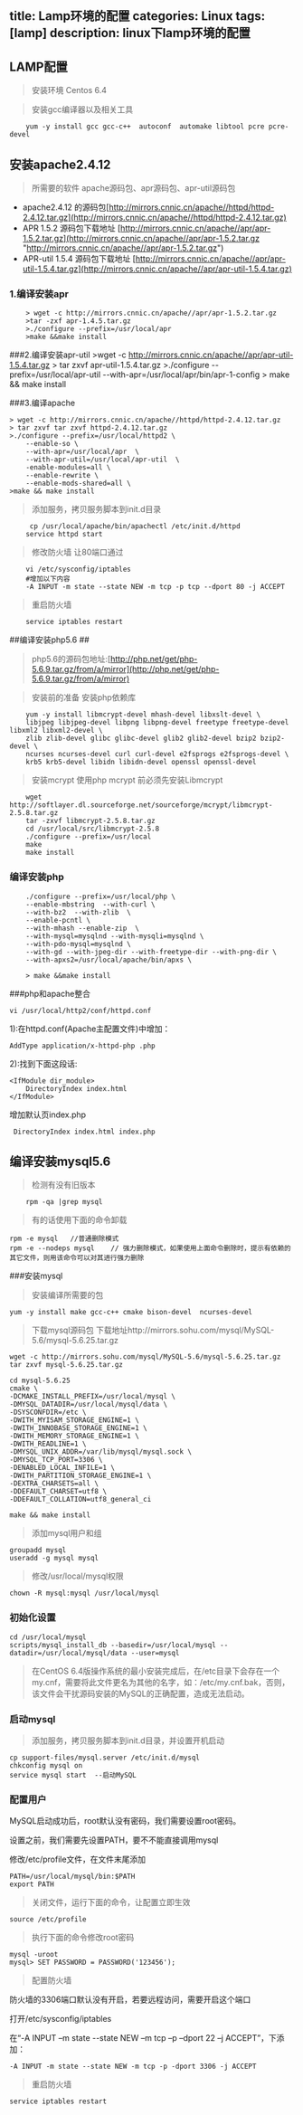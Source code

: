 title: Lamp环境的配置
categories: Linux
tags: [lamp]
description: linux下lamp环境的配置
---

## LAMP配置 #
> 安装环境 Centos 6.4
		
>安装gcc编译器以及相关工具

		yum -y install gcc gcc-c++  autoconf  automake libtool pcre pcre-devel
<!--more-->
## 安装apache2.4.12 ##
> 所需要的软件 apache源码包、apr源码包、apr-util源码包

-  apache2.4.12 的源码包[http://mirrors.cnnic.cn/apache//httpd/httpd-2.4.12.tar.gz](http://mirrors.cnnic.cn/apache//httpd/httpd-2.4.12.tar.gz)
-  APR 1.5.2 源码包下载地址 [http://mirrors.cnnic.cn/apache//apr/apr-1.5.2.tar.gz](http://mirrors.cnnic.cn/apache//apr/apr-1.5.2.tar.gz "http://mirrors.cnnic.cn/apache//apr/apr-1.5.2.tar.gz")
-  APR-util 1.5.4 源码包下载地址 [http://mirrors.cnnic.cn/apache//apr/apr-util-1.5.4.tar.gz](http://mirrors.cnnic.cn/apache//apr/apr-util-1.5.4.tar.gz)

### 1.编译安装apr
		> wget -c http://mirrors.cnnic.cn/apache//apr/apr-1.5.2.tar.gz
		>tar -zxf apr-1.4.5.tar.gz
		>./configure --prefix=/usr/local/apr
		>make &&make install

###2.编译安装apr-util
		>wget -c http://mirrors.cnnic.cn/apache//apr/apr-util-1.5.4.tar.gz
		> tar zxvf apr-util-1.5.4.tar.gz
		>./configure --prefix=/usr/local/apr-util --with-apr=/usr/local/apr/bin/apr-1-config
		> make && make install


###3.编译apache
	
	> wget -c http://mirrors.cnnic.cn/apache//httpd/httpd-2.4.12.tar.gz
	> tar zxvf tar zxvf httpd-2.4.12.tar.gz
	>./configure --prefix=/usr/local/httpd2 \
		--enable-so \
		--with-apr=/usr/local/apr  \
		--with-apr-util=/usr/local/apr-util  \
		-enable-modules=all \
		--enable-rewrite \
		--enable-mods-shared=all \
	>make && make install
	
> 添加服务，拷贝服务脚本到init.d目录

		 cp /usr/local/apache/bin/apachectl /etc/init.d/httpd
		service httpd start
		 
>修改防火墙 让80端口通过

		vi /etc/sysconfig/iptables
		#增加以下内容
		-A INPUT -m state --state NEW -m tcp -p tcp --dport 80 -j ACCEPT
> 重启防火墙

		service iptables restart

##编译安装php5.6  ##
> php5.6的源码包地址:[http://php.net/get/php-5.6.9.tar.gz/from/a/mirror](http://php.net/get/php-5.6.9.tar.gz/from/a/mirror)

> 安装前的准备 安装php依赖库

		yum -y install libmcrypt-devel mhash-devel libxslt-devel \
		libjpeg libjpeg-devel libpng libpng-devel freetype freetype-devel libxml2 libxml2-devel \
		zlib zlib-devel glibc glibc-devel glib2 glib2-devel bzip2 bzip2-devel \
		ncurses ncurses-devel curl curl-devel e2fsprogs e2fsprogs-devel \
		krb5 krb5-devel libidn libidn-devel openssl openssl-devel


> 安装mcrypt 使用php mcrypt 前必须先安装Libmcrypt

		wget http://softlayer.dl.sourceforge.net/sourceforge/mcrypt/libmcrypt-2.5.8.tar.gz
		tar -zxvf libmcrypt-2.5.8.tar.gz
		cd /usr/local/src/libmcrypt-2.5.8
		./configure --prefix=/usr/local
		make
		make install


### 编译安装php

		./configure --prefix=/usr/local/php \
		--enable-mbstring  --with-curl \
		--with-bz2  --with-zlib  \
		--enable-pcntl \
		--with-mhash --enable-zip  \
		--with-mysql=mysqlnd --with-mysqli=mysqlnd \
		--with-pdo-mysql=mysqlnd \
		--with-gd --with-jpeg-dir --with-freetype-dir --with-png-dir \
		--with-apxs2=/usr/local/apache/bin/apxs \
		
		> make &&make install

###php和apache整合

	vi /usr/local/http2/conf/httpd.conf
1):在httpd.conf(Apache主配置文件)中增加：

   	AddType application/x-httpd-php .php
2):找到下面这段话:

	<IfModule dir_module>
	    DirectoryIndex index.html
	</IfModule>
增加默认页index.php
	
	 DirectoryIndex index.html index.php

## 编译安装mysql5.6

>  检测有没有旧版本

		rpm -qa |grep mysql
> 有的话使用下面的命令卸载

	
	rpm -e mysql   //普通删除模式
	rpm -e --nodeps mysql    // 强力删除模式，如果使用上面命令删除时，提示有依赖的其它文件，则用该命令可以对其进行强力删除

###安装mysql
> 安装编译所需要的包

	yum -y install make gcc-c++ cmake bison-devel  ncurses-devel
> 下载mysql源码包
下载地址http://mirrors.sohu.com/mysql/MySQL-5.6/mysql-5.6.25.tar.gz
	
	wget -c http://mirrors.sohu.com/mysql/MySQL-5.6/mysql-5.6.25.tar.gz
	tar zxvf mysql-5.6.25.tar.gz

	cd mysql-5.6.25
	cmake \
	-DCMAKE_INSTALL_PREFIX=/usr/local/mysql \
	-DMYSQL_DATADIR=/usr/local/mysql/data \
	-DSYSCONFDIR=/etc \
	-DWITH_MYISAM_STORAGE_ENGINE=1 \
	-DWITH_INNOBASE_STORAGE_ENGINE=1 \
	-DWITH_MEMORY_STORAGE_ENGINE=1 \
	-DWITH_READLINE=1 \
	-DMYSQL_UNIX_ADDR=/var/lib/mysql/mysql.sock \
	-DMYSQL_TCP_PORT=3306 \
	-DENABLED_LOCAL_INFILE=1 \
	-DWITH_PARTITION_STORAGE_ENGINE=1 \
	-DEXTRA_CHARSETS=all \
	-DDEFAULT_CHARSET=utf8 \
	-DDEFAULT_COLLATION=utf8_general_ci
	
	make && make install

> 添加mysql用户和组

	groupadd mysql
	useradd -g mysql mysql

> 修改/usr/local/mysql权限
	
	chown -R mysql:mysql /usr/local/mysql

### 初始化设置 ###

	cd /usr/local/mysql
	scripts/mysql_install_db --basedir=/usr/local/mysql --datadir=/usr/local/mysql/data --user=mysql

> 在CentOS 6.4版操作系统的最小安装完成后，在/etc目录下会存在一个my.cnf，需要将此文件更名为其他的名字，如：/etc/my.cnf.bak，否则，该文件会干扰源码安装的MySQL的正确配置，造成无法启动。

### 启动mysql ###

> 添加服务，拷贝服务脚本到init.d目录，并设置开机启动

	cp support-files/mysql.server /etc/init.d/mysql
	chkconfig mysql on
	service mysql start  --启动MySQL

### 配置用户 ###
MySQL启动成功后，root默认没有密码，我们需要设置root密码。

设置之前，我们需要先设置PATH，要不不能直接调用mysql

修改/etc/profile文件，在文件末尾添加

	PATH=/usr/local/mysql/bin:$PATH
	export PATH

> 关闭文件，运行下面的命令，让配置立即生效

	source /etc/profile
> 执行下面的命令修改root密码

	mysql -uroot  
	mysql> SET PASSWORD = PASSWORD('123456');
> 配置防火墙

防火墙的3306端口默认没有开启，若要远程访问，需要开启这个端口

打开/etc/sysconfig/iptables

在“-A INPUT –m state --state NEW –m tcp –p –dport 22 –j ACCEPT”，下添加：

	-A INPUT -m state --state NEW -m tcp -p -dport 3306 -j ACCEPT
> 重启防火墙

	service iptables restart